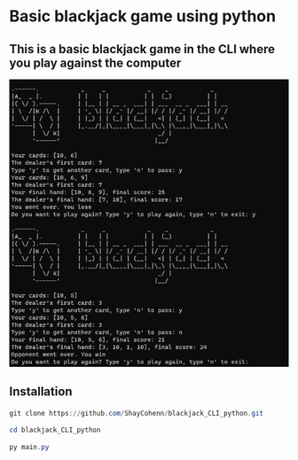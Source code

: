 # Basic blackjack game using python
## This is a basic blackjack game in the CLI where you play against the computer

<img src="Screenshot.png"/>

## Installation
```powershell
git clone https://github.com/ShayCohenn/blackjack_CLI_python.git
```
```powershell
cd blackjack_CLI_python
```
```powershell
py main.py
```